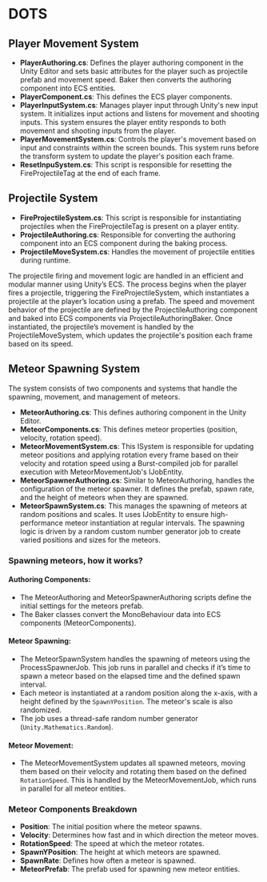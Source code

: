# DOTS

## Player Movement System

- **PlayerAuthoring.cs**: Defines the player authoring component in the Unity Editor and sets basic attributes for the player such as projectile prefab and movement speed. Baker then converts the authoring component into ECS entities.
- **PlayerComponent.cs**: This defines the ECS player components.
- **PlayerInputSystem.cs**: Manages player input through Unity's new input system. It initializes input actions and listens for movement and shooting inputs. This system ensures the player entity responds to both movement and shooting inputs from the player.
- **PlayerMovementSystem.cs**: Controls the player's movement based on input and constraints within the screen bounds. This system runs before the transform system to update the player's position each frame.
- **ResetInpuSystem.cs**: This script is responsible for resetting the FireProjectileTag at the end of each frame.

## Projectile System

- **FireProjectileSystem.cs**: This script is responsible for instantiating projectiles when the FireProjectileTag is present on a player entity.
- **ProjectileAuthoring.cs**: Responsible for converting the authoring component into an ECS component during the baking process.
- **ProjectileMoveSystem.cs**: Handles the movement of projectile entities during runtime.

The projectile firing and movement logic are handled in an efficient and modular manner using Unity’s ECS. The process begins when the player fires a projectile, triggering the FireProjectileSystem, which instantiates a projectile at the player’s location using a prefab. The speed and movement behavior of the projectile are defined by the ProjectileAuthoring component and baked into ECS components via ProjectileAuthoringBaker. Once instantiated, the projectile’s movement is handled by the ProjectileMoveSystem, which updates the projectile's position each frame based on its speed.

## Meteor Spawning System

The system consists of two components and systems that handle the spawning, movement, and management of meteors.

- **MeteorAuthoring.cs**: This defines authoring component in the Unity Editor.
- **MeteorComponents.cs**: This defines meteor properties (position, velocity, rotation speed).
- **MeteorMovementSystem.cs**: This ISystem is responsible for updating meteor positions and applying rotation every frame based on their velocity and rotation speed using a Burst-compiled job for parallel execution with MeteorMovementJob's IJobEntity.
- **MeteorSpawnerAuthoring.cs**: Similar to MeteorAuthoring, handles the configuration of the meteor spawner. It defines the prefab, spawn rate, and the height of meteors when they are spawned.
- **MeteorSpawnSystem.cs**: This manages the spawning of meteors at random positions and scales. It uses IJobEntity to ensure high-performance meteor instantiation at regular intervals. The spawning logic is driven by a random custom number generator job to create varied positions and sizes for the meteors.

### Spawning meteors, how it works?

#### Authoring Components:
- The MeteorAuthoring and MeteorSpawnerAuthoring scripts define the initial settings for the meteors prefab.
- The Baker classes convert the MonoBehaviour data into ECS components (MeteorComponents).

#### Meteor Spawning:
- The MeteorSpawnSystem handles the spawning of meteors using the ProcessSpawnerJob. This job runs in parallel and checks if it’s time to spawn a meteor based on the elapsed time and the defined spawn interval.
- Each meteor is instantiated at a random position along the x-axis, with a height defined by the `SpawnYPosition`. The meteor's scale is also randomized.
- The job uses a thread-safe random number generator (`Unity.Mathematics.Random`).

#### Meteor Movement:
- The MeteorMovementSystem updates all spawned meteors, moving them based on their velocity and rotating them based on the defined `RotationSpeed`. This is handled by the MeteorMovementJob, which runs in parallel for all meteor entities.

### Meteor Components Breakdown

- **Position**: The initial position where the meteor spawns.
- **Velocity**: Determines how fast and in which direction the meteor moves.
- **RotationSpeed**: The speed at which the meteor rotates.
- **SpawnYPosition**: The height at which meteors are spawned.
- **SpawnRate**: Defines how often a meteor is spawned.
- **MeteorPrefab**: The prefab used for spawning new meteor entities.
